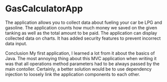 # GasCalculatorApp
The application allows you to collect data about fueling your car be LPG and gasoline. The application counts how much money we saved on the given tanking as well as 
the total amount to be paid. The application can display collected data on charts. It has added security features to prevent incorrect data input.

Conclusion
My first application, I learned a lot from it about the basics of Java. The most annoying thing about this MVC application when writing it was that all operations method parameters had to be always passed by the main contoller. Certainly, a better solution would be to use dependency injection to loosely link the application components to each other.
